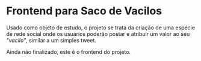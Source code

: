 # Frontend para Saco de Vacilos

Usado como objeto de estudo, o projeto se trata da criação de uma espécie de rede social onde os usuários poderão postar e atribuir um valor ao seu _"vacilo"_, similar a um simples tweet.

Ainda não finalizado, este é o frontend do projeto.

